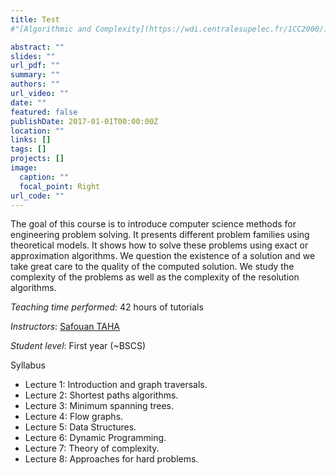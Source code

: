 ```yaml
---
title: Test
#"[Algorithmic and Complexity](https://wdi.centralesupelec.fr/1CC2000/)"

abstract: ""
slides: ""
url_pdf: ""
summary: ""
authors: ""
url_video: ""
date: ""
featured: false
publishDate: 2017-01-01T00:00:00Z
location: ""
links: []
tags: []
projects: []
image:
  caption: ""
  focal_point: Right
url_code: ""
---
```


The goal of this course is to introduce computer science methods for engineering problem solving. It presents different problem families using theoretical models. It shows how to solve these problems using exact or approximation algorithms. We question the existence of a solution and we take great care to the quality of the computed solution. We study the complexity of the problems as well as the complexity of the resolution algorithms.

*Teaching time performed*: 42 hours of tutorials

*Instructors*: [Safouan TAHA](https://www.lri.fr/membre.php?mb=2034)

*Student level*: First year (~BSCS)

Syllabus

- Lecture 1: Introduction and graph traversals.
- Lecture 2: Shortest paths algorithms.
- Lecture 3: Minimum spanning trees.
- Lecture 4: Flow graphs.
- Lecture 5: Data Structures.
- Lecture 6: Dynamic Programming.
- Lecture 7: Theory of complexity.
- Lecture 8: Approaches for hard problems.
